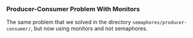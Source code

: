 ### Producer-Consumer Problem With Monitors

The same problem that we solved in the directory `semaphores/producer-consumer/`, but now using monitors and not semaphores.
